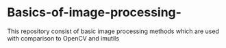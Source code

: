 # Basics-of-image-processing-
This repository consist of basic image processing methods which are used with comparison to OpenCV and imutils
